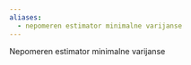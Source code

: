 ```yaml
---
aliases:
  - nepomeren estimator minimalne varijanse
---
```

Nepomeren estimator minimalne varijanse